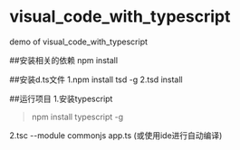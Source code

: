 # visual_code_with_typescript
demo of visual_code_with_typescript

##安装相关的依赖
npm install

##安装d.ts文件
1.npm install tsd -g
2.tsd install

##运行项目
1.安装typescript
>npm install typescript -g

2.tsc --module commonjs app.ts (或使用ide进行自动编译)
